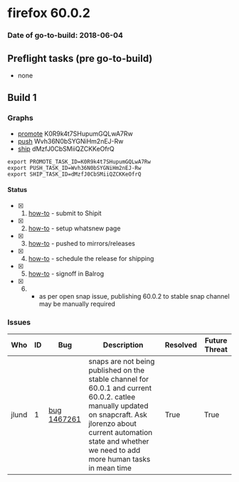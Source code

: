 # firefox 60.0.2

### Date of go-to-build: 2018-06-04

## Preflight tasks (pre go-to-build)
- none

## Build 1  

### Graphs
* [promote](https://tools.taskcluster.net/push-inspector/#/K0R9k4t7SHupumGQLwA7Rw) K0R9k4t7SHupumGQLwA7Rw
* [push](https://tools.taskcluster.net/push-inspector/#/Wvh36N0bSYGNiHm2nEJ-Rw) Wvh36N0bSYGNiHm2nEJ-Rw
* [ship](https://tools.taskcluster.net/push-inspector/#/dMzfJ0CbSMiiQZCKKeOfrQ) dMzfJ0CbSMiiQZCKKeOfrQ
```
export PROMOTE_TASK_ID=K0R9k4t7SHupumGQLwA7Rw
export PUSH_TASK_ID=Wvh36N0bSYGNiHm2nEJ-Rw
export SHIP_TASK_ID=dMzfJ0CbSMiiQZCKKeOfrQ
```


#### Status
- [x] 1.  [how-to](https://wiki.mozilla.org/Release:Release_Automation_on_Mercurial:Starting_a_Release#Submit_to_Ship_It)  - submit to Shipit
- [x] 2.  [how-to](https://github.com/mozilla-releng/releasewarrior-2.0/blob/master/docs/release-promotion/desktop/howto-rc.md)  - setup whatsnew page
- [x] 3.  [how-to](https://github.com/mozilla-releng/releasewarrior-2.0/blob/master/docs/release-promotion/desktop/howto.md#push-artifacts-to-releases-directory)  - pushed to mirrors/releases
- [x] 4.  [how-to](https://github.com/mozilla-releng/releasewarrior-2.0/blob/master/docs/release-promotion/desktop/howto.md#ship-the-release)  - schedule the release for shipping
- [x] 5.  [how-to](https://github.com/mozilla-releng/releasewarrior-2.0/blob/master/docs/release-promotion/desktop/howto.md#obtain-sign-offs-for-changes)  - signoff in Balrog
- [x] 6.  - as per open snap issue, publishing 60.0.2 to stable snap channel may be manually required

### Issues
| Who                 | ID               | Bug                                                                 | Description                | Resolved                | Future Threat                |
| ------------------- | ---------------- | ------------------------------------------------------------------- | -------------------------- | ----------------------- | ---------------------------- |
| jlund  | 1 | [bug 1467261](https://bugzil.la/1467261)        | snaps are not being published on the stable channel for 60.0.1 and current 60.0.2. catlee manually updated on snapcraft. Ask jlorenzo about current automation state and whether we need to add more human tasks in mean time | True | True |


